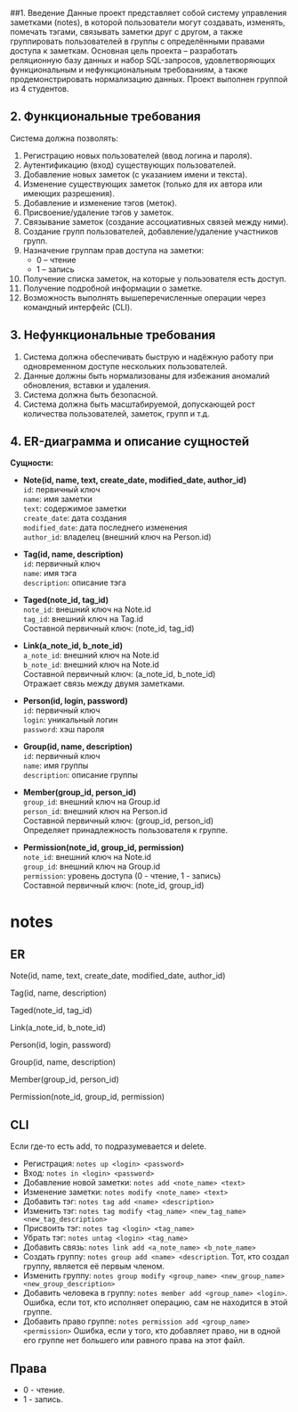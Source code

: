 

##1. Введение 
Данные проект представляет собой систему управления заметками (notes), в которой пользователи могут создавать, изменять, помечать тэгами, связывать заметки друг с другом, а также группировать пользователей в группы с определёнными правами доступа к заметкам. Основная цель проекта – разработать реляционную базу данных и набор SQL-запросов, удовлетворяющих функциональным и нефункциональным требованиям, а также продемонстрировать нормализацию данных.
Проект выполнен группой из 4 студентов.

## 2. Функциональные требования

Система должна позволять:
1. Регистрацию новых пользователей (ввод логина и пароля).
2. Аутентификацию (вход) существующих пользователей.
3. Добавление новых заметок (с указанием имени и текста).
4. Изменение существующих заметок (только для их автора или имеющих разрешения).
5. Добавление и изменение тэгов (меток).
6. Присвоение/удаление тэгов у заметок.
7. Связывание заметок (создание ассоциативных связей между ними).
8. Создание групп пользователей, добавление/удаление участников групп.
9. Назначение группам прав доступа на заметки:
   - 0 – чтение
   - 1 – запись
10. Получение списка заметок, на которые у пользователя есть доступ.
11. Получение подробной информации о заметке.
12. Возможность выполнять вышеперечисленные операции через командный интерфейс (CLI).

## 3. Нефункциональные требования 
1. Система должна обеспечивать быструю и надёжную работу при одновременном доступе нескольких пользователей.
2. Данные должны быть нормализованы для избежания аномалий обновления, вставки и удаления.
3. Система должна быть безопасной.
4. Система должна быть масштабируемой, допускающей рост количества пользователей, заметок, групп и т.д.

## 4. ER-диаграмма и описание сущностей

**Сущности:**

- **Note(id, name, text, create_date, modified_date, author_id)**  
  `id`: первичный ключ  
  `name`: имя заметки  
  `text`: содержимое заметки  
  `create_date`: дата создания  
  `modified_date`: дата последнего изменения  
  `author_id`: владелец (внешний ключ на Person.id)

- **Tag(id, name, description)**  
  `id`: первичный ключ  
  `name`: имя тэга  
  `description`: описание тэга

- **Taged(note_id, tag_id)**  
  `note_id`: внешний ключ на Note.id  
  `tag_id`: внешний ключ на Tag.id  
  Составной первичный ключ: (note_id, tag_id)

- **Link(a_note_id, b_note_id)**  
  `a_note_id`: внешний ключ на Note.id  
  `b_note_id`: внешний ключ на Note.id  
  Составной первичный ключ: (a_note_id, b_note_id)  
  Отражает связь между двумя заметками.

- **Person(id, login, password)**  
  `id`: первичный ключ  
  `login`: уникальный логин  
  `password`: хэш пароля

- **Group(id, name, description)**  
  `id`: первичный ключ  
  `name`: имя группы  
  `description`: описание группы

- **Member(group_id, person_id)**  
  `group_id`: внешний ключ на Group.id  
  `person_id`: внешний ключ на Person.id  
  Составной первичный ключ: (group_id, person_id)  
  Определяет принадлежность пользователя к группе.

- **Permission(note_id, group_id, permission)**  
  `note_id`: внешний ключ на Note.id  
  `group_id`: внешний ключ на Group.id  
  `permission`: уровень доступа (0 - чтение, 1 - запись)  
  Составной первичный ключ: (note_id, group_id)

 
# notes
## ER
Note(id, name, text, create_date, modified_date, author_id)

Tag(id, name, description)

Taged(note_id, tag_id)

Link(a_note_id, b_note_id)

Person(id, login, password)

Group(id, name, description)

Member(group_id, person_id)

Permission(note_id, group_id, permission)


## CLI
Если где-то есть add, то подразумевается и delete.
- Регистрация: ``notes up <login> <password>``
- Вход: ``notes in <login> <password>``
- Добавление новой заметки: ``notes add <note_name> <text>``
- Изменение заметки: ``notes modify <note_name> <text>``
- Добавить тэг: ``notes tag add <name> <description>``
- Изменить тэг: ``notes tag modify <tag_name> <new_tag_name> <new_tag_description>``
- Присвоить тэг: ``notes tag <login> <tag_name>``
- Убрать тэг: ``notes untag <login> <tag_name>``
- Добавить связь: ``notes link add <a_note_name> <b_note_name>``
- Создать группу: ``notes group add <name> <description``.
  Тот, кто создал группу, является её первым членом.
- Изменить группу: ``notes group modify <group_name> <new_group_name> <new_group_description>``
- Добавить человека в группу: ``notes member add <group_name> <login>``.
  Ошибка, если тот, кто исполняет операцию, сам не находится в этой группе.
- Добавить право группе: ``notes permission add <group_name> <permission>``
  Ошибка, если у того, кто добавляет право, ни в одной его группе нет большего или равного права на этот файл.

## Права
- 0 - чтение.
- 1 - запись.
